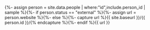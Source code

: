{%- assign person = site.data.people | where:"id",include.person_id | sample %}{%- if person.status == "external" %}{%- assign url = person.website %}{%- else %}{%- capture url %}{{ site.baseurl }}/{{ person.id }}/{% endcapture %}{%- endif %}{{ url }}